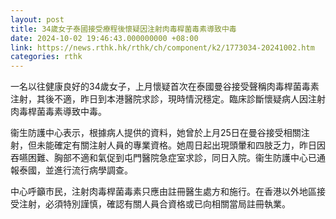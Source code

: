 ```yaml
---
layout: post
title: 34歲女子泰國接受療程後懷疑因注射肉毒桿菌毒素導致中毒
date: 2024-10-02 19:46:43.000000000 +08:00
link: https://news.rthk.hk/rthk/ch/component/k2/1773034-20241002.htm
categories: rthk
---
```


一名以往健康良好的34歲女子，上月懷疑首次在泰國曼谷接受聲稱肉毒桿菌毒素注射，其後不適，昨日到本港醫院求診，現時情況穩定。臨床診斷懷疑病人因注射肉毒桿菌毒素導致中毒。

衞生防護中心表示，根據病人提供的資料，她曾於上月25日在曼谷接受相關注射，但未能確定有關注射人員的專業資格。她周日起出現頭暈和四肢乏力，昨日因吞嚥困難、胸部不適和氣促到屯門醫院急症室求診，同日入院。衞生防護中心已通報泰國，並進行流行病學調查。

中心呼籲市民，注射肉毒桿菌毒素只應由註冊醫生處方和施行。在香港以外地區接受注射，必須特別謹慎，確認有關人員合資格或已向相關當局註冊執業。
